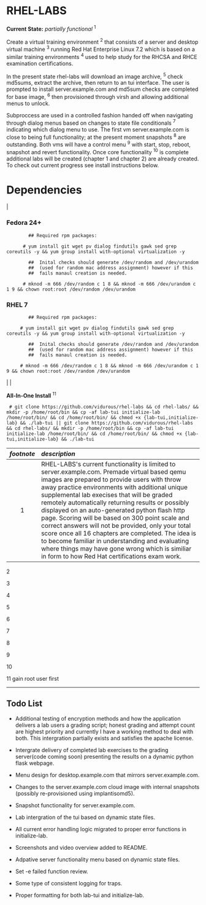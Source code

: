 RHEL-LABS
=========
**Current State:** *partially functional* <sup>1</sup>

Create a virtual training environment <sup>2</sup> that consists of a server and desktop virtual machine <sup>3</sup> running Red Hat Enterprise Linux 7.2 which is based on a similar training environments <sup>4</sup> used to help study for the RHCSA and RHCE examination certifications.

In the present state rhel-labs will download an image archive, <sup>5</sup> check md5sums, extract the archive, then return to an tui interface. The user is prompted to install server.example.com and md5sum checks are completed for base image, <sup>6</sup> then provisioned through virsh and allowing additional menus to unlock.

Subproccess are used in a controlled fashion handed off when navigating through dialog menus based on changes to state file conditionals <sup>7</sup> indicating which dialog menu to use. The first vm server.example.com is close to being full functionality; at the present moment snapshots <sup>8</sup> are outstanding. Both vms will have a control menu <sup>9</sup> with start, stop, reboot, snapshot and revert functionality. Once core functionality <sup>10</sup> is complete additional labs will be created (chapter 1 and chapter 2) are already created. To check out current progress see install instructions below.

Dependencies
===========
|

### Fedora 24+
~~~
        ## Required rpm packages:
  
      # yum install git wget pv dialog findutils gawk sed grep coreutils -y && yum group install with-optional virtualization -y
~~~

~~~
        ##  Inital checks should generate /dev/random and /dev/urandom 
        ##  (used for random mac address assignment) however if this 
        ##  fails manaul creation is needed.
      
      # mknod -m 666 /dev/random c 1 8 && mknod -m 666 /dev/urandom c 1 9 && chown root:root /dev/random /dev/urandom
~~~

### RHEL 7
~~~
        ## Required rpm packages:

     # yum install git wget pv dialog findutils gawk sed grep coreutils -y && yum group install with-optional virtualization -y
~~~
~~~
        ##  Inital checks should generate /dev/random and /dev/urandom 
        ##  (used for random mac address assignment) however if this 
        ##  fails manaul creation is needed.
 
     # mknod -m 666 /dev/random c 1 8 && mknod -m 666 /dev/urandom c 1 9 && chown root:root /dev/random /dev/urandom
~~~

|
|

**All-In-One Install** <sup>11</sup>
~~~
 # git clone https://github.com/vidurous/rhel-labs && cd rhel-labs/ && mkdir -p /home/root/bin && cp -af lab-tui initialize-lab /home/root/bin/ && cd /home/root/bin/ && chmod +x {lab-tui,initialize-lab} && ./lab-tui || git clone https://github.com/vidurous/rhel-labs && cd rhel-labs/ && mkdir -p /home/root/bin && cp -af lab-tui initialize-lab /home/root/bin/ && cd /home/root/bin/ && chmod +x {lab-tui,initialize-lab} && ./lab-tui
~~~

| *footnote* | *description* |
| :---:        |     :---      |
| 1 | RHEL-LABS's current functionality is limited to server.example.com. Premade virtual based qemu images are prepared to provide users with throw away practice environments with additional unique supplemental lab execises that will be graded remotely automatically returning results or possibly displayed on an auto-generated python flash http page. Scoring will be based on 300 point scale and correct answers will not be provided, only your total score once all 16 chapters are completed. The idea is to become familiar in understanding and evaluating where things may have gone wrong which is similiar in form to how Red Hat certifications exam work. |

2

3

4

5

6

7

8

9

10

11        gain root user first
--------  -----------------------------------------------------------


**Todo List**
---

  * Additional testing of encryption methods and how the application delivers a lab users a grading script; honest grading 
and attempt count are highest priority and currently I have a working method to deal with both. This intergration partially exists and satisfies the apache license. 

  * Intergrate delivery of completed lab exercises to the grading server(code coming soon) presenting the results on a dynamic python flask webpage.

  * Menu design for desktop.example.com that mirrors server.example.com.

  * Changes to the server.example.com cloud image with internal snapshots (possibly re-provisioned using implantisomd5).

  * Snapshot functionality for server.example.com.

  * Lab intergration of the tui based on dynamic state files.

  * All current error handling logic migrated to proper error functions in initialize-lab.

  * Screenshots and video overview added to README.

  * Adpative server functionality menu based on dynamic state files.

  * Set -e failed function review.

  * Some type of consistent logging for traps.

  * Proper formatting for both lab-tui and initialize-lab.

